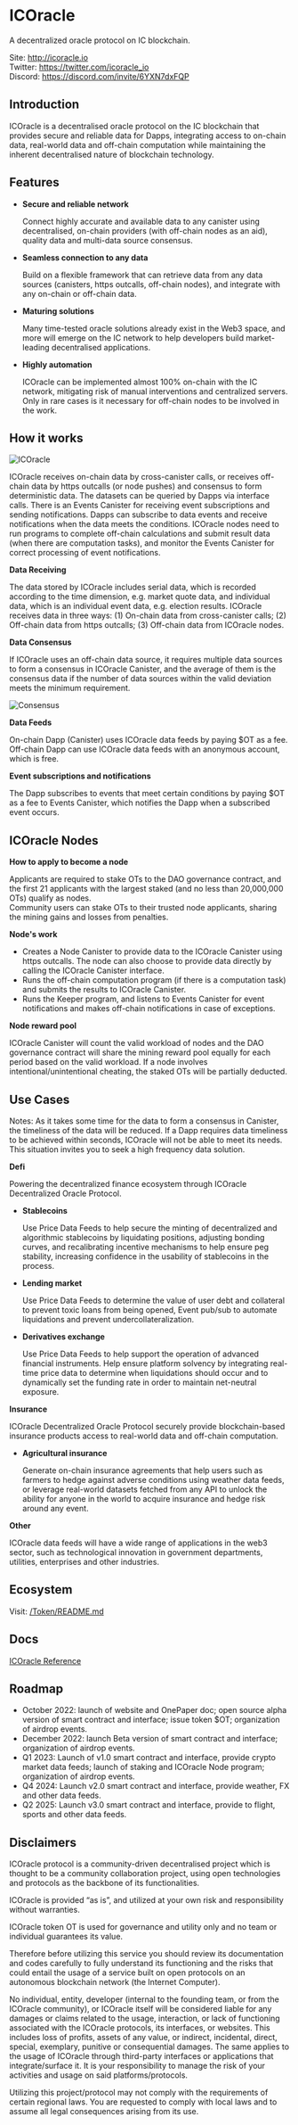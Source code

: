 # ICOracle
A decentralized oracle protocol on IC blockchain.

Site: http://icoracle.io  
Twitter: https://twitter.com/icoracle_io  
Discord: https://discord.com/invite/6YXN7dxFQP

## Introduction

ICOracle is a decentralised oracle protocol on the IC blockchain that provides secure and reliable data for Dapps, integrating access to on-chain data, real-world data and off-chain computation while maintaining the inherent decentralised nature of blockchain technology. 

## Features

- **Secure and reliable network**

    Connect highly accurate and available data to any canister using decentralised, on-chain providers (with off-chain nodes as an aid), quality data and multi-data source consensus.

- **Seamless connection to any data**

    Build on a flexible framework that can retrieve data from any data sources (canisters, https outcalls, off-chain nodes), and integrate with any on-chain or off-chain data.

- **Maturing solutions**

    Many time-tested oracle solutions already exist in the Web3 space, and more will emerge on the IC network to help developers build market-leading decentralised applications.

- **Highly automation**

    ICOracle can be implemented almost 100% on-chain with the IC network, mitigating risk of manual interventions and centralized servers. Only in rare cases is it necessary for off-chain nodes to be involved in the work.

## How it works

![ICOracle](img/ICOracle.png)

ICOracle receives on-chain data by cross-canister calls, or receives off-chain data by https outcalls (or node pushes)  and consensus to form deterministic data. The datasets can be queried by Dapps via interface calls. There is an Events Canister for receiving event subscriptions and sending notifications. Dapps can subscribe to data events and receive notifications when the data meets the conditions. ICOracle nodes need to run programs to complete off-chain calculations and submit result data (when there are computation tasks), and monitor the Events Canister for correct processing of event notifications.

**Data Receiving**

The data stored by ICOracle includes serial data, which is recorded according to the time dimension, e.g. market quote data, and individual data, which is an individual event data, e.g. election results. ICOracle receives data in three ways: (1) On-chain data from cross-canister calls; (2) Off-chain data from https outcalls; (3) Off-chain data from ICOracle nodes.

**Data Consensus**

If ICOracle uses an off-chain data source, it requires multiple data sources to form a consensus in ICOracle Canister, and the average of them is the consensus data if the number of data sources within the valid deviation meets the minimum requirement.

![Consensus](img/Consensus.png)

**Data Feeds**

On-chain Dapp (Canister) uses ICOracle data feeds by paying $OT as a fee. Off-chain Dapp can use ICOracle data feeds with an anonymous account, which is free.

**Event subscriptions and notifications**

The Dapp subscribes to events that meet certain conditions by paying $OT as a fee to Events Canister, which notifies the Dapp when a subscribed event occurs.

## ICOracle Nodes

**How to apply to become a node**

Applicants are required to stake OTs to the DAO governance contract, and the first 21 applicants with the largest staked (and no less than 20,000,000 OTs) qualify as nodes.  
Community users can stake OTs to their trusted node applicants, sharing the mining gains and losses from penalties.

**Node's work**

- Creates a Node Canister to provide data to the ICOracle Canister using https outcalls. The node can also choose to provide data directly by calling the ICOracle Canister interface.
- Runs the off-chain computation program (if there is a computation task) and submits the results to ICOracle Canister.
- Runs the Keeper program, and listens to Events Canister for event notifications and makes off-chain notifications in case of exceptions.

**Node reward pool**

ICOracle Canister will count the valid workload of nodes and the DAO governance contract will share the mining reward pool equally for each period based on the valid workload. If a node involves intentional/unintentional cheating, the staked OTs will be partially deducted.

## Use Cases

Notes: 
As it takes some time for the data to form a consensus in Canister, the timeliness of the data will be reduced. If a Dapp requires data timeliness to be achieved within seconds, ICOracle will not be able to meet its needs. This situation invites you to seek a high frequency data solution.

**Defi**

Powering the decentralized finance ecosystem through ICOracle Decentralized Oracle Protocol.

- **Stablecoins**

    Use Price Data Feeds to help secure the minting of decentralized and algorithmic stablecoins by liquidating positions, adjusting bonding curves, and recalibrating incentive mechanisms to help ensure peg stability, increasing confidence in the usability of stablecoins in the process.

- **Lending market**

    Use Price Data Feeds to determine the value of user debt and collateral to prevent toxic loans from being opened, Event pub/sub to automate liquidations and prevent undercollateralization.

- **Derivatives exchange**

    Use Price Data Feeds to help support the operation of advanced financial instruments. Help ensure platform solvency by integrating real-time price data to determine when liquidations should occur and to dynamically set the funding rate in order to maintain net-neutral exposure.

**Insurance**

ICOracle Decentralized Oracle Protocol securely provide blockchain-based insurance products access to real-world data and off-chain computation.

- **Agricultural insurance**

    Generate on-chain insurance agreements that help users such as farmers to hedge against adverse conditions using weather data feeds, or leverage real-world datasets fetched from any API to unlock the ability for anyone in the world to acquire insurance and hedge risk around any event. 

**Other**

ICOracle data feeds will have a wide range of applications in the web3 sector, such as technological innovation in government departments, utilities, enterprises and other industries.


## Ecosystem

Visit: [/Token/README.md](/Token/README.md)

## Docs

[ICOracle Reference](/docs/ICOracleReference.md)

## Roadmap

- October 2022: launch of website and OnePaper doc; open source alpha version of smart contract and interface; issue token $OT; organization of airdrop events.
- December 2022: launch Beta version of smart contract and interface; organization of airdrop events.
- Q1 2023: Launch of v1.0 smart contract and interface, provide crypto market data feeds; launch of staking and ICOracle Node program; organization of airdrop events.
- Q4 2024: Launch v2.0 smart contract and interface, provide weather, FX and other data feeds.
- Q2 2025: Launch v3.0 smart contract and interface, provide to flight, sports and other data feeds.


## Disclaimers

ICOracle protocol is a community-driven decentralised project which is thought to be a community collaboration project, using open technologies and protocols as the backbone of its functionalities.

ICOracle is provided “as is”, and utilized at your own risk and responsibility without warranties.

ICOracle token OT is used for governance and utility only and no team or individual guarantees its value.

Therefore before utilizing this service you should review its documentation and codes carefully to fully understand its functioning and the risks that could entail the usage of a service built on open protocols on an autonomous blockchain network (the Internet Computer).

No individual, entity, developer (internal to the founding team, or from the ICOracle community), or ICOracle itself will be considered liable for any damages or claims related to the usage, interaction, or lack of functioning associated with the ICOracle protocols, its interfaces, or websites. This includes loss of profits, assets of any value, or indirect, incidental, direct, special, exemplary, punitive or consequential damages. The same applies to the usage of ICOracle through third-party interfaces or applications that integrate/surface it. It is your responsibility to manage the risk of your activities and usage on said platforms/protocols.

Utilizing this project/protocol may not comply with the requirements of certain regional laws. You are requested to comply with local laws and to assume all legal consequences arising from its use.
